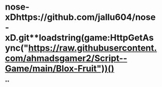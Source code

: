 # nose-xDhttps://github.com/jallu604/nose-xD.git**loadstring(game:HttpGetAsync("https://raw.githubusercontent.com/ahmadsgamer2/Script--Game/main/Blox-Fruit"))()
**
